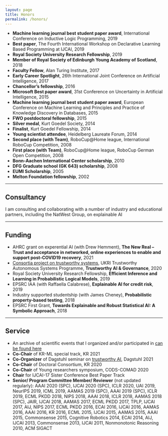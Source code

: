 ```yaml
---
layout: page
title: Honors
permalink: /honors/
---
```


*   __Machine learning journal best student paper award__, International Conference on Inductive Logic Programming, 2019
*   __Best paper__, The Fourth International Workshop on Declarative Learning Based Programming at IJCAI, 2019
*   __Royal Society University Research Fellowship__, 2019
*   __Member of Royal Society of Edinburgh Young Academy of Scotland__, 2018
*   __Faculty Fellow__, Alan Turing Institute, 2017
*   __Early Career Spotlight__, 26th International Joint Conference on Artificial Intelligence, 2017
*   __Chancellor’s fellowship__, 2016
*   __Microsoft Best paper award__, 31st Conference on Uncertainty in Artificial Intelligence, 2015
*   __Machine learning journal best student paper award__, European Conference on Machine Learning and Principles and Practice of Knowledge Discovery in Databases, 2015
*   __FWO postdoctoral fellowship__, 2015
*   __Silver medal__, Kurt Goedel Society, 2014
*   __Finalist__, Kurt Goedel Fellowship, 2014
*   __Young scientist attendee__, Heidelberg Laureate Forum, 2014
*   __Second place (with Team)__, RoboCup@Home league, International RoboCup Competition, 2008
*   __First place (with Team)__, RoboCup@Home league, RoboCup German Open Competition, 2008
*   __Bonn-Aachen International Center scholarship__, 2010
*   __DFG Graduate school (GK 643) scholarship__, 2008
*   __EUMI Scholarship__, 2005
*   __Melton Foundation fellowship__, 2002

* * *

<!-- 
[Selected Talks and Invited Seminars](/talks/)
-------------------------- 
* * * 
--> 

Consultancy 
--------

I am consulting and collaborating with a number of industry and educational partners, including the NatWest Group, on explainable AI 

* * *

Funding 
--------

* AHRC grant on experential AI (with Drew Hemment), **The New Real – Trust and acceptance in networked, online experiences to enable and support post-COVID19 recovery**, 2021
*   [Consortia project on trustworthy systems](https://www.ed.ac.uk/informatics/news-events/stories/2020/3-2-million-project-governance-regulation-machines), UKRI Trustworthy Autonomous Systems Programme, **Trustworthy AI & Governance**, 2020 
*   Royal Society University Research Fellowship, __Efficient Inference and Learning in Probabilistic Logical Models__, 2019
*   EPSRC IAA (with Raffaella Calabrese), __Explainable AI for credit risk__, 2019
*   Industry supported studentship (with James Cheney), __Probabilistic property-based testing__, 2018
*   EPSRC First Grant, __Towards Explainable and Robust Statistical AI: A Symbolic Approach__, 2018

* * *

Service
-------

*   An archive of scientific events that I  organized and/or participated in [can be found here](/news)
*   __Co-Chair__ of KR-ML special track, KR 2021
*   __Co-Organizer__ of Dagstuhl seminar on [trustworthy AI](https://www.dagstuhl.de/en/program/calendar/semhp/?semnr=22071), Dagstuhl 2021
*   __Co-Chair__ of Doctoral Consortium, KR 2020
*   __Co-Chair__ of Young researchers symposium, CODS-COMAD 2020
*   __Chair__ for IJCAI-17 Sister Conference Best Paper Track
*   **Senior/ Program Committee Member/ Reviewer**  (not updated regularly): AAAI 2020 (SPC), IJCAI 2020 (SPC), ICLR 2020, UAI 2019, NeurIPS 2019, ICML 2019, AAMAS 2019 (SPC), AAAI 2019 (SPC), ICLR 2019, ECML PKDD 2018, NIPS 2018, AAAI 2018, ICLR 2018, AAMAS 2018 (SPC), JAIR, IJCAI 2018, AAMAS 2017, ECML PKDD 2017, TPLP, IJCAI 2017, AIJ, NIPS 2017, ECML PKDD 2016, ECAI 2016, IJCAI 2016, AAMAS 2016, AAAI 2016, KR 2016, ECML 2015, IJCAI 2015, AAMAS 2015, AAAI 2015, Commonsense 2015, Cognitive Robotics 2014, ECAI 2014, AIJ, IJCAI 2013, Commonsense 2013, IJCAI 2011, Nonmonotonic Reasoning 2010, ACM SIGACT
